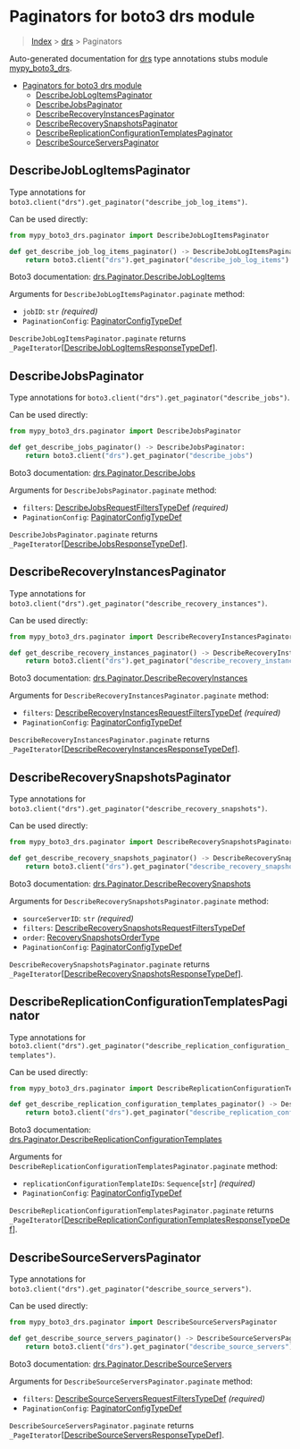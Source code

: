 # Paginators for boto3 drs module

> [Index](..) > [drs](.) > Paginators

Auto-generated documentation for
[drs](https://boto3.amazonaws.com/v1/documentation/api/latest/reference/services/drs.html#drs)
type annotations stubs module
[mypy_boto3_drs](https://pypi.org/project/mypy-boto3-drs/).

- [Paginators for boto3 drs module](#paginators-for-boto3-drs-module)
  - [DescribeJobLogItemsPaginator](#describejoblogitemspaginator)
  - [DescribeJobsPaginator](#describejobspaginator)
  - [DescribeRecoveryInstancesPaginator](#describerecoveryinstancespaginator)
  - [DescribeRecoverySnapshotsPaginator](#describerecoverysnapshotspaginator)
  - [DescribeReplicationConfigurationTemplatesPaginator](#describereplicationconfigurationtemplatespaginator)
  - [DescribeSourceServersPaginator](#describesourceserverspaginator)

## DescribeJobLogItemsPaginator

Type annotations for
`boto3.client("drs").get_paginator("describe_job_log_items")`.

Can be used directly:

```python
from mypy_boto3_drs.paginator import DescribeJobLogItemsPaginator

def get_describe_job_log_items_paginator() -> DescribeJobLogItemsPaginator:
    return boto3.client("drs").get_paginator("describe_job_log_items")
```

Boto3 documentation:
[drs.Paginator.DescribeJobLogItems](https://boto3.amazonaws.com/v1/documentation/api/latest/reference/services/drs.html#drs.Paginator.DescribeJobLogItems)

Arguments for `DescribeJobLogItemsPaginator.paginate` method:

- `jobID`: `str` *(required)*
- `PaginationConfig`:
  [PaginatorConfigTypeDef](./type_defs.md#paginatorconfigtypedef)

`DescribeJobLogItemsPaginator.paginate` returns
`_PageIterator`\[[DescribeJobLogItemsResponseTypeDef](./type_defs.md#describejoblogitemsresponsetypedef)\].

## DescribeJobsPaginator

Type annotations for `boto3.client("drs").get_paginator("describe_jobs")`.

Can be used directly:

```python
from mypy_boto3_drs.paginator import DescribeJobsPaginator

def get_describe_jobs_paginator() -> DescribeJobsPaginator:
    return boto3.client("drs").get_paginator("describe_jobs")
```

Boto3 documentation:
[drs.Paginator.DescribeJobs](https://boto3.amazonaws.com/v1/documentation/api/latest/reference/services/drs.html#drs.Paginator.DescribeJobs)

Arguments for `DescribeJobsPaginator.paginate` method:

- `filters`:
  [DescribeJobsRequestFiltersTypeDef](./type_defs.md#describejobsrequestfilterstypedef)
  *(required)*
- `PaginationConfig`:
  [PaginatorConfigTypeDef](./type_defs.md#paginatorconfigtypedef)

`DescribeJobsPaginator.paginate` returns
`_PageIterator`\[[DescribeJobsResponseTypeDef](./type_defs.md#describejobsresponsetypedef)\].

## DescribeRecoveryInstancesPaginator

Type annotations for
`boto3.client("drs").get_paginator("describe_recovery_instances")`.

Can be used directly:

```python
from mypy_boto3_drs.paginator import DescribeRecoveryInstancesPaginator

def get_describe_recovery_instances_paginator() -> DescribeRecoveryInstancesPaginator:
    return boto3.client("drs").get_paginator("describe_recovery_instances")
```

Boto3 documentation:
[drs.Paginator.DescribeRecoveryInstances](https://boto3.amazonaws.com/v1/documentation/api/latest/reference/services/drs.html#drs.Paginator.DescribeRecoveryInstances)

Arguments for `DescribeRecoveryInstancesPaginator.paginate` method:

- `filters`:
  [DescribeRecoveryInstancesRequestFiltersTypeDef](./type_defs.md#describerecoveryinstancesrequestfilterstypedef)
  *(required)*
- `PaginationConfig`:
  [PaginatorConfigTypeDef](./type_defs.md#paginatorconfigtypedef)

`DescribeRecoveryInstancesPaginator.paginate` returns
`_PageIterator`\[[DescribeRecoveryInstancesResponseTypeDef](./type_defs.md#describerecoveryinstancesresponsetypedef)\].

## DescribeRecoverySnapshotsPaginator

Type annotations for
`boto3.client("drs").get_paginator("describe_recovery_snapshots")`.

Can be used directly:

```python
from mypy_boto3_drs.paginator import DescribeRecoverySnapshotsPaginator

def get_describe_recovery_snapshots_paginator() -> DescribeRecoverySnapshotsPaginator:
    return boto3.client("drs").get_paginator("describe_recovery_snapshots")
```

Boto3 documentation:
[drs.Paginator.DescribeRecoverySnapshots](https://boto3.amazonaws.com/v1/documentation/api/latest/reference/services/drs.html#drs.Paginator.DescribeRecoverySnapshots)

Arguments for `DescribeRecoverySnapshotsPaginator.paginate` method:

- `sourceServerID`: `str` *(required)*
- `filters`:
  [DescribeRecoverySnapshotsRequestFiltersTypeDef](./type_defs.md#describerecoverysnapshotsrequestfilterstypedef)
- `order`:
  [RecoverySnapshotsOrderType](./literals.md#recoverysnapshotsordertype)
- `PaginationConfig`:
  [PaginatorConfigTypeDef](./type_defs.md#paginatorconfigtypedef)

`DescribeRecoverySnapshotsPaginator.paginate` returns
`_PageIterator`\[[DescribeRecoverySnapshotsResponseTypeDef](./type_defs.md#describerecoverysnapshotsresponsetypedef)\].

## DescribeReplicationConfigurationTemplatesPaginator

Type annotations for
`boto3.client("drs").get_paginator("describe_replication_configuration_templates")`.

Can be used directly:

```python
from mypy_boto3_drs.paginator import DescribeReplicationConfigurationTemplatesPaginator

def get_describe_replication_configuration_templates_paginator() -> DescribeReplicationConfigurationTemplatesPaginator:
    return boto3.client("drs").get_paginator("describe_replication_configuration_templates")
```

Boto3 documentation:
[drs.Paginator.DescribeReplicationConfigurationTemplates](https://boto3.amazonaws.com/v1/documentation/api/latest/reference/services/drs.html#drs.Paginator.DescribeReplicationConfigurationTemplates)

Arguments for `DescribeReplicationConfigurationTemplatesPaginator.paginate`
method:

- `replicationConfigurationTemplateIDs`: `Sequence`\[`str`\] *(required)*
- `PaginationConfig`:
  [PaginatorConfigTypeDef](./type_defs.md#paginatorconfigtypedef)

`DescribeReplicationConfigurationTemplatesPaginator.paginate` returns
`_PageIterator`\[[DescribeReplicationConfigurationTemplatesResponseTypeDef](./type_defs.md#describereplicationconfigurationtemplatesresponsetypedef)\].

## DescribeSourceServersPaginator

Type annotations for
`boto3.client("drs").get_paginator("describe_source_servers")`.

Can be used directly:

```python
from mypy_boto3_drs.paginator import DescribeSourceServersPaginator

def get_describe_source_servers_paginator() -> DescribeSourceServersPaginator:
    return boto3.client("drs").get_paginator("describe_source_servers")
```

Boto3 documentation:
[drs.Paginator.DescribeSourceServers](https://boto3.amazonaws.com/v1/documentation/api/latest/reference/services/drs.html#drs.Paginator.DescribeSourceServers)

Arguments for `DescribeSourceServersPaginator.paginate` method:

- `filters`:
  [DescribeSourceServersRequestFiltersTypeDef](./type_defs.md#describesourceserversrequestfilterstypedef)
  *(required)*
- `PaginationConfig`:
  [PaginatorConfigTypeDef](./type_defs.md#paginatorconfigtypedef)

`DescribeSourceServersPaginator.paginate` returns
`_PageIterator`\[[DescribeSourceServersResponseTypeDef](./type_defs.md#describesourceserversresponsetypedef)\].
